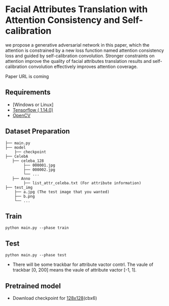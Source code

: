 # Facial Attributes Translation with Attention Consistency and Self-calibration

we propose a generative adversarial network in this paper, which the attention is constrained by a new loss function named attention consistency loss and guided by self-calibration convolution. Stronger constraints on attention improve the quality of facial attributes translation results and self-calibration convolution effectively improves attention coverage.

Paper URL is coming

## Requirements

- [Windows or Linux]
- [Tensorflow ( 1.14.0)](https://www.tensorflow.org/)
- [OpenCV](https://docs.opencv.org/3.0-beta/doc/py_tutorials/py_tutorials.html)

## Dataset Preparation

    ├── main.py
    ├── model
        ├── checkpoint
    ├── CelebA
       ├── celeba_128
            ├── 000001.jpg 
            ├── 000002.jpg
            └── ...
       ├── Anno
            ├── list_attr_celeba.txt (For attribute information) 
    ├── test_img
        ├── a.jpg (The test image that you wanted)
        ├── b.png
        └── ...

## Train

    python main.py --phase train

## Test

	python main.py --phase test

- There will be some trackbar for attribute vactor contrl. The vaule of trackbar [0, 200] means the vaule of attribute vactor [-1, 1].

## Pretrained model

- Download checkpoint for [128x128](https://pan.baidu.com/s/10FHomVjkceuh0kJXIQsb9w)(cbx6)
